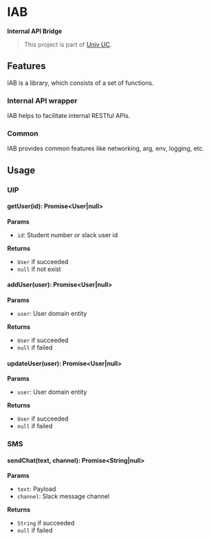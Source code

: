 # IAB

**Internal API Bridge**

> This project is part of [Univ UC](https://github.com/univuc).

## Features

IAB is a library, which consists of a set of functions.

### Internal API wrapper

IAB helps to facilitate internal RESTful APIs.

### Common

IAB provides common features like networking, arg, env, logging, etc.

## Usage

### UIP

#### getUser(id): Promise<User|null>

**Params**

- `id`: Student number or slack user id 

**Returns**

- `User` if succeeded
- `null` if not exist

#### addUser(user): Promise<User|null>

**Params**

- `user`: User domain entity 

**Returns**

- `User` if succeeded
- `null` if failed

#### updateUser(user): Promise<User|null>

**Params**

- `user`: User domain entity 

**Returns**

- `User` if succeeded
- `null` if failed

### SMS

#### sendChat(text, channel): Promise<String|null>

**Params**

- `text`: Payload
- `channel`: Slack message channel

**Returns**

- `String` if succeeded
- `null` if failed

